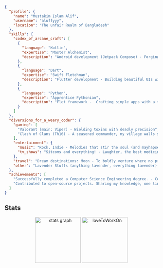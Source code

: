 ```json
{
  "profile": {                                       
    "name": "Mustakim Islam Alif",                         
    "username": "aluffyyy",                                   
    "location": "The unfair Realm of Bangladesh"              
  },                                                      
  "skills": {
    "codex_of_arcane_craft": [  
      {
        "language": "Kotlin",
        "expertise": "Master Alchemist", 
        "description": "Android development (Jetpack Compose) - Forging mighty mobile apps"
      },
      {
        "language": "Dart",
        "expertise": "Swift Fletchman",
        "description": "Flutter development - Building beautiful UIs with a flick of the wrist"
      },
      {
        "language": "Python",
        "expertise": "Apprentice Pythonian", 
        "description": "Flet framework -  Crafting simple apps with a touch of magic"
      }
    ]
  },
  "diversions_for_a_weary_coder": {
    "gaming": [
      "Valorant (main: Viper) - Wielding toxins with deadly precision",
      "Clash of Clans (Th16) - A seasoned commander, my village walls stand strong!"
    ],
    "entertainment": {
      "music": "Rock, Indie - Melodies that stir the soul (and mayhapse raise the dead)",
      "tv_shows": "Sitcoms and everything! - Laughter, the best medicine (except perhaps a healing potion)"
    },
    "travel": "Dream destinations: Moon - To boldly venture where no programmer has gone before!",
    "other": "Lavender Stuffs (anything lavender, everything lavender) - A touch of serenity for the weary coder"
  },
  "achievements": [
    "Successfully completed a Computer Science Engineering degree. - Conquering the dreaded four-year quest!",
    "Contributed to open-source projects. Sharing my knowledge, one line of code at a time"
  ]
}
```

<h2 align="left">Stats</h2>

<div align="center">
  <img src="https://github-readme-stats.vercel.app/api?username=aluffyy&hide_title=true&hide_rank=true&show_icons=true&include_all_commits=true&count_private=true&disable_animations=false&theme=catppuccin_mocha&locale=en&hide_border=true&order=1" height="150" alt="stats graph"  />
  <img src="https://github-readme-stats.vercel.app/api/top-langs?username=aluffyy&locale=en&hide_title=false&layout=compact&card_width=320&langs_count=4&theme=catppuccin_mocha&hide_border=true&order=2" height="150" alt="loveToWorkOn"  />
</div>

